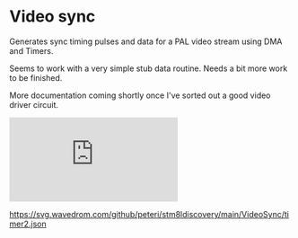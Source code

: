 # Video sync

Generates sync timing pulses and data for a PAL video stream using DMA and Timers.

Seems to work with a very simple stub data routine. Needs a bit more work to
be finished.

More documentation coming shortly once I've sorted out a good video driver circuit.

![sync timing](https://svg.wavedrom.com/github/peteri/stm8ldiscovery/main/VideoSync/timer1.json)

https://svg.wavedrom.com/github/peteri/stm8ldiscovery/main/VideoSync/timer2.json
